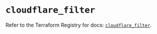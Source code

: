 # `cloudflare_filter`

Refer to the Terraform Registry for docs: [`cloudflare_filter`](https://registry.terraform.io/providers/cloudflare/cloudflare/5.10.1/docs/resources/filter).

